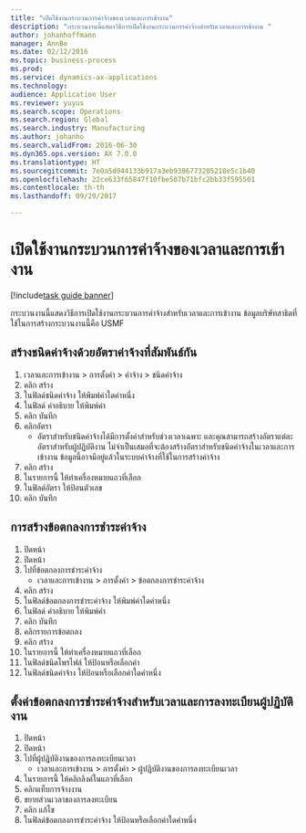 ```yaml
---
title: "เปิดใช้งานกระบวนการค่าจ้างของเวลาและการเข้างาน"
description: "กระบวนงานนี้แสดงวิธีการเปิดใช้งานกระบวนการค่าจ้างสำหรับเวลาและการเข้างาน "
author: johanhoffmann
manager: AnnBe
ms.date: 02/12/2016
ms.topic: business-process
ms.prod: 
ms.service: dynamics-ax-applications
ms.technology: 
audience: Application User
ms.reviewer: yuyus
ms.search.scope: Operations
ms.search.region: Global
ms.search.industry: Manufacturing
ms.author: johanho
ms.search.validFrom: 2016-06-30
ms.dyn365.ops.version: AX 7.0.0
ms.translationtype: HT
ms.sourcegitcommit: 7e0a5d044133b917a3eb9386773205218e5c1b40
ms.openlocfilehash: 22ce633f65847f10fbe507b71bfc2bb33f595501
ms.contentlocale: th-th
ms.lasthandoff: 09/29/2017

---
```

# <a name="enable-the-payroll-process-for-time-and-attendance"></a>เปิดใช้งานกระบวนการค่าจ้างของเวลาและการเข้างาน

[!include[task guide banner](../../includes/task-guide-banner.md)]

กระบวนงานนี้แสดงวิธีการเปิดใช้งานกระบวนการค่าจ้างสำหรับเวลาและการเข้างาน  ข้อมูลบริษัทสาธิตที่ใช้ในการสร้างกระบวนงานนี้คือ USMF


## <a name="create-a-pay-type-with-a-related-pay-rate"></a>สร้างชนิดค่าจ้างด้วยอัตราค่าจ้างที่สัมพันธ์กัน
1. เวลาและการเข้างาน > การตั้งค่า > ค่าจ้าง > ชนิดค่าจ้าง
2. คลิก สร้าง
3. ในฟิลด์ชนิดค่าจ้าง ให้พิมพ์ค่าใดค่าหนึ่ง
4. ในฟิลด์ คำอธิบาย ให้พิมพ์ค่า
5. คลิก บันทึก
6. คลิกอัตรา
    * อัตราสำหรับชนิดค่าจ้างได้มีการตั้งค่าสำหรับช่วงเวลาเฉพาะ และคุณสามารถสร้างอัตราแต่ละอัตราสำหรับผู้ปฏิบัติงาน ไม่จำเป็นเสมอที่จะต้องสร้างอัตราสำหรับชนิดค่าจ้างในเวลาและการเข้างาน  ข้อมูลนี้อาจมีอยู่แล้วในระบบค่าจ้างที่ใช้ในการสร้างค่าจ้าง  
7. คลิก สร้าง
8. ในรายการนี้ ให้ทำเครื่องหมายแถวที่เลือก
9. ในฟิลด์อัตรา ให้ป้อนตัวเลข
10. คลิก บันทึก

## <a name="create-a-pay-agreement"></a>การสร้างข้อตกลงการชำระค่าจ้าง
1. ปิดหน้า
2. ปิดหน้า
3. ไปที่ข้อตกลงการชำระค่าจ้าง
    * เวลาและการเข้างาน > การตั้งค่า > ข้อตกลงการชำระค่าจ้าง  
4. คลิก สร้าง
5. ในฟิลด์ข้อตกลงการชำระค่าจ้าง ให้พิมพ์ค่าใดค่าหนึ่ง
6. ในฟิลด์ คำอธิบาย ให้พิมพ์ค่า
7. คลิก บันทึก
8. คลิกรายการข้อตกลง
9. คลิก สร้าง
10. ในรายการนี้ ให้ทำเครื่องหมายแถวที่เลือก
11. ในฟิลด์ชนิดโพรไฟล์ ให้ป้อนหรือเลือกค่า
12. ในฟิลด์ชนิดค่าจ้าง ให้ป้อนหรือเลือกค่าใดค่าหนึ่ง

## <a name="set-up-pay-agreement-for-time-and-registration-worker"></a>ตั้งค่าข้อตกลงการชำระค่าจ้างสำหรับเวลาและการลงทะเบียนผู้ปฏิบัติงาน
1. ปิดหน้า
2. ปิดหน้า
3. ไปที่ผู้ปฏิบัติงานของการลงทะเบียนเวลา
    * เวลาและการเข้างาน > การตั้งค่า > ผู้ปฏิบัติงานของการลงทะเบียนเวลา  
4. ในรายการนี้ ให้คลิกลิงค์ในแถวที่เลือก
5. คลิกแท็บการจ้างงาน
6. ขยายส่วนเวลาของการลงทะเบียน
7. คลิก แก้ไข
8. ในฟิลด์ข้อตกลงการชำระค่าจ้าง ให้ป้อนหรือเลือกค่าใดค่าหนึ่ง

